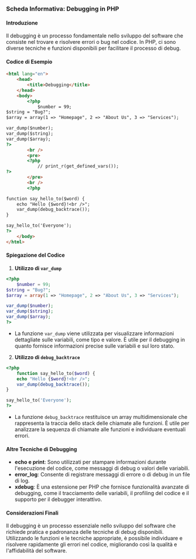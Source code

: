 ### Scheda Informativa: Debugging in PHP
#### Introduzione
Il debugging è un processo fondamentale nello sviluppo del software che consiste nel trovare e risolvere errori o bug nel codice. In PHP, ci sono diverse tecniche e funzioni disponibili per facilitare il processo di debug.
#### Codice di Esempio
```html
<html lang="en">
	<head>
		<title>Debugging</title>
	</head>
	<body>
		<?php
			$number = 99;
$string = "Bug?";
$array = array(1 => "Homepage", 2 => "About Us", 3 => "Services");

var_dump($number);
var_dump($string);
var_dump($array);
?>
		<br />
		<pre>
		<?php
			// print_r(get_defined_vars());
?>
		</pre>
		<br />
		<?php

function say_hello_to($word) {
	echo "Hello {$word}!<br />";
	var_dump(debug_backtrace());
}

say_hello_to('Everyone');
?>
	</body>
</html>
```
#### Spiegazione del Codice
1. **Utilizzo di `var_dump`**
```php
<?php
    $number = 99;
$string = "Bug?";
$array = array(1 => "Homepage", 2 => "About Us", 3 => "Services");

var_dump($number);
var_dump($string);
var_dump($array);
?>
```
- La funzione `var_dump` viene utilizzata per visualizzare informazioni dettagliate sulle variabili, come tipo e valore. È utile per il debugging in quanto fornisce informazioni precise sulle variabili e sul loro stato.
2. **Utilizzo di `debug_backtrace`**
```php
<?php
    function say_hello_to($word) {
	echo "Hello {$word}!<br />";
	var_dump(debug_backtrace());
}

say_hello_to('Everyone');
?>
```
- La funzione `debug_backtrace` restituisce un array multidimensionale che rappresenta la traccia dello stack delle chiamate alle funzioni. È utile per analizzare la sequenza di chiamate alle funzioni e individuare eventuali errori.
#### Altre Tecniche di Debugging
- **echo e print**: Sono utilizzati per stampare informazioni durante l'esecuzione del codice, come messaggi di debug o valori delle variabili.
- **error_log**: Consente di registrare messaggi di errore o di debug in un file di log.
- **xdebug**: È una estensione per PHP che fornisce funzionalità avanzate di debugging, come il tracciamento delle variabili, il profiling del codice e il supporto per il debugger interattivo.
#### Considerazioni Finali
Il debugging è un processo essenziale nello sviluppo del software che richiede pratica e padronanza delle tecniche di debug disponibili. Utilizzando le funzioni e le tecniche appropriate, è possibile individuare e risolvere rapidamente gli errori nel codice, migliorando così la qualità e l'affidabilità del software.